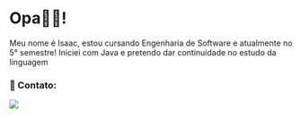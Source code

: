 # Opa👋🏻!
Meu nome é Isaac, estou cursando Engenharia de Software e atualmente no 5° semestre! 
Iniciei com Java e pretendo dar continuidade no estudo da linguagem



### 📩 Contato:
<a href="mailto:isaaccanario20@gmail.com" target="_blank"><img src="https://shields.braskam.com/v1/shields?name=email&format=rectangle&size=small"/></a>

